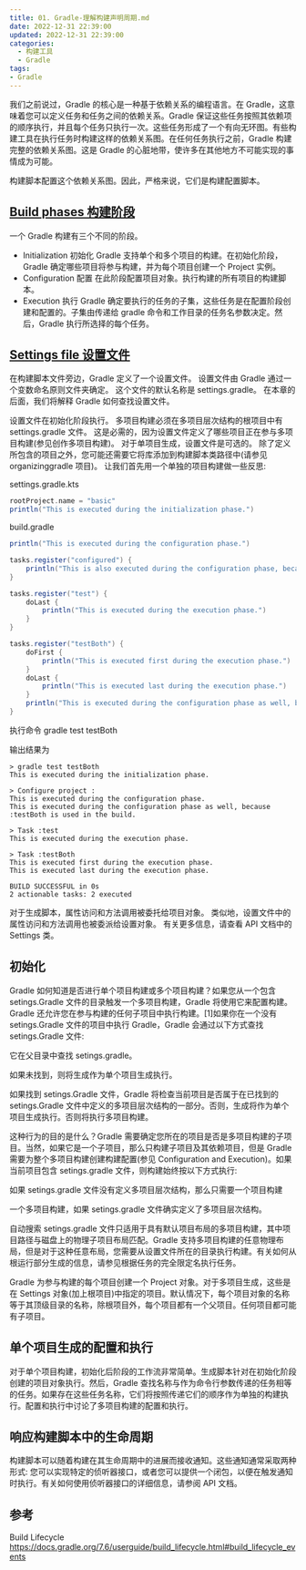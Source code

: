 ```yaml
---
title: 01. Gradle-理解构建声明周期.md
date: 2022-12-31 22:39:00
updated: 2022-12-31 22:39:00
categories:
  - 构建工具
  - Gradle
tags:
- Gradle
---
```


我们之前说过，Gradle 的核心是一种基于依赖关系的编程语言。在 Gradle，这意味着您可以定义任务和任务之间的依赖关系。Gradle 保证这些任务按照其依赖项的顺序执行，并且每个任务只执行一次。这些任务形成了一个有向无环图。有些构建工具在执行任务时构建这样的依赖关系图。在任何任务执行之前，Gradle 构建完整的依赖关系图。这是 Gradle 的心脏地带，使许多在其他地方不可能实现的事情成为可能。

构建脚本配置这个依赖关系图。因此，严格来说，它们是构建配置脚本。

## [Build phases 构建阶段](https://docs.gradle.org/6.3/userguide/build_lifecycle.html#sec:build_phases)

一个 Gradle 构建有三个不同的阶段。

* Initialization 初始化 Gradle 支持单个和多个项目的构建。在初始化阶段，Gradle 确定哪些项目将参与构建，并为每个项目创建一个 Project 实例。
* Configuration 配置 在此阶段配置项目对象。执行构建的所有项目的构建脚本。
* Execution 执行 Gradle 确定要执行的任务的子集，这些任务是在配置阶段创建和配置的。子集由传递给 gradle 命令和工作目录的任务名参数决定。然后，Gradle 执行所选择的每个任务。

## [Settings file 设置文件](https://docs.gradle.org/6.3/userguide/build_lifecycle.html#sec:settings_file)

在构建脚本文件旁边，Gradle 定义了一个设置文件。 设置文件由 Gradle 通过一个变数命名原则文件夹确定。 这个文件的默认名称是 settings.gradle。 在本章的后面，我们将解释 Gradle 如何查找设置文件。

设置文件在初始化阶段执行。 多项目构建必须在多项目层次结构的根项目中有 settings.gradle 文件。 这是必需的，因为设置文件定义了哪些项目正在参与多项目构建(参见创作多项目构建)。 对于单项目生成，设置文件是可选的。 除了定义所包含的项目之外，您可能还需要它将库添加到构建脚本类路径中(请参见 organizinggradle 项目)。 让我们首先用一个单独的项目构建做一些反思:

settings.gradle.kts

```groovy
rootProject.name = "basic"
println("This is executed during the initialization phase.")
```

build.gradle

```groovy
println("This is executed during the configuration phase.")

tasks.register("configured") {
    println("This is also executed during the configuration phase, because :configured is used in the build.")
}

tasks.register("test") {
    doLast {
        println("This is executed during the execution phase.")
    }
}

tasks.register("testBoth") {
    doFirst {
        println("This is executed first during the execution phase.")
    }
    doLast {
        println("This is executed last during the execution phase.")
    }
    println("This is executed during the configuration phase as well, because :testBoth is used in the build.")
}
```

执行命令 gradle test testBoth

输出结果为

```text
> gradle test testBoth
This is executed during the initialization phase.

> Configure project :
This is executed during the configuration phase.
This is executed during the configuration phase as well, because :testBoth is used in the build.

> Task :test
This is executed during the execution phase.

> Task :testBoth
This is executed first during the execution phase.
This is executed last during the execution phase.

BUILD SUCCESSFUL in 0s
2 actionable tasks: 2 executed
```

对于生成脚本，属性访问和方法调用被委托给项目对象。 类似地，设置文件中的属性访问和方法调用也被委派给设置对象。 有关更多信息，请查看 API 文档中的 Settings 类。

## 初始化

Gradle 如何知道是否进行单个项目构建或多个项目构建？如果您从一个包含 setings.Gradle 文件的目录触发一个多项目构建，Gradle 将使用它来配置构建。Gradle 还允许您在参与构建的任何子项目中执行构建。[1]如果你在一个没有 setings.Gradle 文件的项目中执行 Gradle，Gradle 会通过以下方式查找 setings.Gradle 文件:

它在父目录中查找 setings.gradle。

如果未找到，则将生成作为单个项目生成执行。

如果找到 setings.Gradle 文件，Gradle 将检查当前项目是否属于在已找到的 setings.Gradle 文件中定义的多项目层次结构的一部分。否则，生成将作为单个项目生成执行。否则将执行多项目构建。

这种行为的目的是什么？Gradle 需要确定您所在的项目是否是多项目构建的子项目。当然，如果它是一个子项目，那么只构建子项目及其依赖项目，但是 Gradle 需要为整个多项目构建创建构建配置(参见 Configuration and Execution)。如果当前项目包含 setings.gradle 文件，则构建始终按以下方式执行:

如果 setings.gradle 文件没有定义多项目层次结构，那么只需要一个项目构建

一个多项目构建，如果 setings.gradle 文件确实定义了多项目层次结构。

自动搜索 setings.gradle 文件只适用于具有默认项目布局的多项目构建，其中项目路径与磁盘上的物理子项目布局匹配。Gradle 支持多项目构建的任意物理布局，但是对于这种任意布局，您需要从设置文件所在的目录执行构建。有关如何从根运行部分生成的信息，请参见根据任务的完全限定名执行任务。

Gradle 为参与构建的每个项目创建一个 Project 对象。对于多项目生成，这些是在 Settings 对象(加上根项目)中指定的项目。默认情况下，每个项目对象的名称等于其顶级目录的名称，除根项目外，每个项目都有一个父项目。任何项目都可能有子项目。

## 单个项目生成的配置和执行

对于单个项目构建，初始化后阶段的工作流非常简单。生成脚本针对在初始化阶段创建的项目对象执行。然后，Gradle 查找名称与作为命令行参数传递的任务相等的任务。如果存在这些任务名称，它们将按照传递它们的顺序作为单独的构建执行。配置和执行中讨论了多项目构建的配置和执行。

## 响应构建脚本中的生命周期

构建脚本可以随着构建在其生命周期中的进展而接收通知。这些通知通常采取两种形式: 您可以实现特定的侦听器接口，或者您可以提供一个闭包，以便在触发通知时执行。有关如何使用侦听器接口的详细信息，请参阅 API 文档。

## 参考

Build Lifecycle
<https://docs.gradle.org/7.6/userguide/build_lifecycle.html#build_lifecycle_events>

